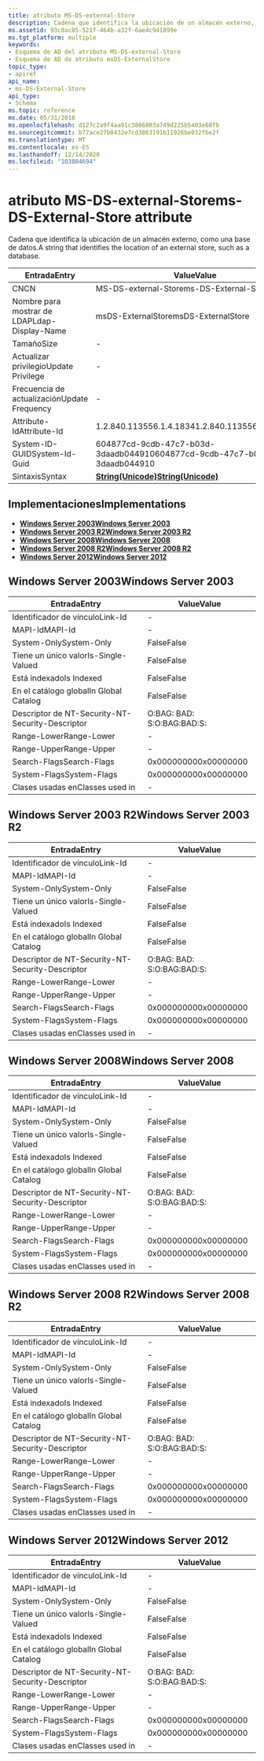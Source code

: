 ```yaml
---
title: atributo MS-DS-external-Store
description: Cadena que identifica la ubicación de un almacén externo, como una base de datos.
ms.assetid: 93c8ac85-521f-464b-a32f-6ae4c941899e
ms.tgt_platform: multiple
keywords:
- Esquema de AD del atributo MS-DS-external-Store
- Esquema de AD de atributo msDS-ExternalStore
topic_type:
- apiref
api_name:
- ms-DS-External-Store
api_type:
- Schema
ms.topic: reference
ms.date: 05/31/2018
ms.openlocfilehash: d127c2a9f4aa91c3866803a749d225b5403e68fb
ms.sourcegitcommit: b77ace27b0432e7cd3863191b11926be032fbe2f
ms.translationtype: MT
ms.contentlocale: es-ES
ms.lasthandoff: 12/14/2020
ms.locfileid: "103804694"
---
```

# <a name="ms-ds-external-store-attribute"></a><span data-ttu-id="5563c-105">atributo MS-DS-external-Store</span><span class="sxs-lookup"><span data-stu-id="5563c-105">ms-DS-External-Store attribute</span></span>

<span data-ttu-id="5563c-106">Cadena que identifica la ubicación de un almacén externo, como una base de datos.</span><span class="sxs-lookup"><span data-stu-id="5563c-106">A string that identifies the location of an external store, such as a database.</span></span>



| <span data-ttu-id="5563c-107">Entrada</span><span class="sxs-lookup"><span data-stu-id="5563c-107">Entry</span></span> | <span data-ttu-id="5563c-108">Value</span><span class="sxs-lookup"><span data-stu-id="5563c-108">Value</span></span> |
|-------------------|---------------------------------------------|
| <span data-ttu-id="5563c-109">CN</span><span class="sxs-lookup"><span data-stu-id="5563c-109">CN</span></span>                | <span data-ttu-id="5563c-110">MS-DS-external-Store</span><span class="sxs-lookup"><span data-stu-id="5563c-110">ms-DS-External-Store</span></span>                        |
| <span data-ttu-id="5563c-111">Nombre para mostrar de LDAP</span><span class="sxs-lookup"><span data-stu-id="5563c-111">Ldap-Display-Name</span></span> | <span data-ttu-id="5563c-112">msDS-ExternalStore</span><span class="sxs-lookup"><span data-stu-id="5563c-112">msDS-ExternalStore</span></span>                          |
| <span data-ttu-id="5563c-113">Tamaño</span><span class="sxs-lookup"><span data-stu-id="5563c-113">Size</span></span>              | \-                                          |
| <span data-ttu-id="5563c-114">Actualizar privilegio</span><span class="sxs-lookup"><span data-stu-id="5563c-114">Update Privilege</span></span>  | \-                                          |
| <span data-ttu-id="5563c-115">Frecuencia de actualización</span><span class="sxs-lookup"><span data-stu-id="5563c-115">Update Frequency</span></span>  | \-                                          |
| <span data-ttu-id="5563c-116">Attribute-Id</span><span class="sxs-lookup"><span data-stu-id="5563c-116">Attribute-Id</span></span>      | <span data-ttu-id="5563c-117">1.2.840.113556.1.4.1834</span><span class="sxs-lookup"><span data-stu-id="5563c-117">1.2.840.113556.1.4.1834</span></span>                     |
| <span data-ttu-id="5563c-118">System-ID-GUID</span><span class="sxs-lookup"><span data-stu-id="5563c-118">System-Id-Guid</span></span>    | <span data-ttu-id="5563c-119">604877cd-9cdb-47c7-b03d-3daadb044910</span><span class="sxs-lookup"><span data-stu-id="5563c-119">604877cd-9cdb-47c7-b03d-3daadb044910</span></span>        |
| <span data-ttu-id="5563c-120">Sintaxis</span><span class="sxs-lookup"><span data-stu-id="5563c-120">Syntax</span></span>            | [<span data-ttu-id="5563c-121">**String(Unicode)**</span><span class="sxs-lookup"><span data-stu-id="5563c-121">**String(Unicode)**</span></span>](s-string-unicode.md) |



## <a name="implementations"></a><span data-ttu-id="5563c-122">Implementaciones</span><span class="sxs-lookup"><span data-stu-id="5563c-122">Implementations</span></span>

-   [<span data-ttu-id="5563c-123">**Windows Server 2003**</span><span class="sxs-lookup"><span data-stu-id="5563c-123">**Windows Server 2003**</span></span>](#windows-server-2003)
-   [<span data-ttu-id="5563c-124">**Windows Server 2003 R2**</span><span class="sxs-lookup"><span data-stu-id="5563c-124">**Windows Server 2003 R2**</span></span>](#windows-server-2003-r2)
-   [<span data-ttu-id="5563c-125">**Windows Server 2008**</span><span class="sxs-lookup"><span data-stu-id="5563c-125">**Windows Server 2008**</span></span>](#windows-server-2008)
-   [<span data-ttu-id="5563c-126">**Windows Server 2008 R2**</span><span class="sxs-lookup"><span data-stu-id="5563c-126">**Windows Server 2008 R2**</span></span>](#windows-server-2008-r2)
-   [<span data-ttu-id="5563c-127">**Windows Server 2012**</span><span class="sxs-lookup"><span data-stu-id="5563c-127">**Windows Server 2012**</span></span>](#windows-server-2012)

## <a name="windows-server-2003"></a><span data-ttu-id="5563c-128">Windows Server 2003</span><span class="sxs-lookup"><span data-stu-id="5563c-128">Windows Server 2003</span></span>



| <span data-ttu-id="5563c-129">Entrada</span><span class="sxs-lookup"><span data-stu-id="5563c-129">Entry</span></span> | <span data-ttu-id="5563c-130">Value</span><span class="sxs-lookup"><span data-stu-id="5563c-130">Value</span></span> |
|------------------------|--------------|
| <span data-ttu-id="5563c-131">Identificador de vínculo</span><span class="sxs-lookup"><span data-stu-id="5563c-131">Link-Id</span></span>                | \-           |
| <span data-ttu-id="5563c-132">MAPI-Id</span><span class="sxs-lookup"><span data-stu-id="5563c-132">MAPI-Id</span></span>                | \-           |
| <span data-ttu-id="5563c-133">System-Only</span><span class="sxs-lookup"><span data-stu-id="5563c-133">System-Only</span></span>            | <span data-ttu-id="5563c-134">False</span><span class="sxs-lookup"><span data-stu-id="5563c-134">False</span></span>        |
| <span data-ttu-id="5563c-135">Tiene un único valor</span><span class="sxs-lookup"><span data-stu-id="5563c-135">Is-Single-Valued</span></span>       | <span data-ttu-id="5563c-136">False</span><span class="sxs-lookup"><span data-stu-id="5563c-136">False</span></span>        |
| <span data-ttu-id="5563c-137">Está indexado</span><span class="sxs-lookup"><span data-stu-id="5563c-137">Is Indexed</span></span>             | <span data-ttu-id="5563c-138">False</span><span class="sxs-lookup"><span data-stu-id="5563c-138">False</span></span>        |
| <span data-ttu-id="5563c-139">En el catálogo global</span><span class="sxs-lookup"><span data-stu-id="5563c-139">In Global Catalog</span></span>      | <span data-ttu-id="5563c-140">False</span><span class="sxs-lookup"><span data-stu-id="5563c-140">False</span></span>        |
| <span data-ttu-id="5563c-141">Descriptor de NT-Security-</span><span class="sxs-lookup"><span data-stu-id="5563c-141">NT-Security-Descriptor</span></span> | <span data-ttu-id="5563c-142">O:BAG: BAD: S:</span><span class="sxs-lookup"><span data-stu-id="5563c-142">O:BAG:BAD:S:</span></span> |
| <span data-ttu-id="5563c-143">Range-Lower</span><span class="sxs-lookup"><span data-stu-id="5563c-143">Range-Lower</span></span>            | \-           |
| <span data-ttu-id="5563c-144">Range-Upper</span><span class="sxs-lookup"><span data-stu-id="5563c-144">Range-Upper</span></span>            | \-           |
| <span data-ttu-id="5563c-145">Search-Flags</span><span class="sxs-lookup"><span data-stu-id="5563c-145">Search-Flags</span></span>           | <span data-ttu-id="5563c-146">0x00000000</span><span class="sxs-lookup"><span data-stu-id="5563c-146">0x00000000</span></span>   |
| <span data-ttu-id="5563c-147">System-Flags</span><span class="sxs-lookup"><span data-stu-id="5563c-147">System-Flags</span></span>           | <span data-ttu-id="5563c-148">0x00000000</span><span class="sxs-lookup"><span data-stu-id="5563c-148">0x00000000</span></span>   |
| <span data-ttu-id="5563c-149">Clases usadas en</span><span class="sxs-lookup"><span data-stu-id="5563c-149">Classes used in</span></span>        | \-           |



## <a name="windows-server-2003-r2"></a><span data-ttu-id="5563c-150">Windows Server 2003 R2</span><span class="sxs-lookup"><span data-stu-id="5563c-150">Windows Server 2003 R2</span></span>



| <span data-ttu-id="5563c-151">Entrada</span><span class="sxs-lookup"><span data-stu-id="5563c-151">Entry</span></span> | <span data-ttu-id="5563c-152">Value</span><span class="sxs-lookup"><span data-stu-id="5563c-152">Value</span></span> |
|------------------------|--------------|
| <span data-ttu-id="5563c-153">Identificador de vínculo</span><span class="sxs-lookup"><span data-stu-id="5563c-153">Link-Id</span></span>                | \-           |
| <span data-ttu-id="5563c-154">MAPI-Id</span><span class="sxs-lookup"><span data-stu-id="5563c-154">MAPI-Id</span></span>                | \-           |
| <span data-ttu-id="5563c-155">System-Only</span><span class="sxs-lookup"><span data-stu-id="5563c-155">System-Only</span></span>            | <span data-ttu-id="5563c-156">False</span><span class="sxs-lookup"><span data-stu-id="5563c-156">False</span></span>        |
| <span data-ttu-id="5563c-157">Tiene un único valor</span><span class="sxs-lookup"><span data-stu-id="5563c-157">Is-Single-Valued</span></span>       | <span data-ttu-id="5563c-158">False</span><span class="sxs-lookup"><span data-stu-id="5563c-158">False</span></span>        |
| <span data-ttu-id="5563c-159">Está indexado</span><span class="sxs-lookup"><span data-stu-id="5563c-159">Is Indexed</span></span>             | <span data-ttu-id="5563c-160">False</span><span class="sxs-lookup"><span data-stu-id="5563c-160">False</span></span>        |
| <span data-ttu-id="5563c-161">En el catálogo global</span><span class="sxs-lookup"><span data-stu-id="5563c-161">In Global Catalog</span></span>      | <span data-ttu-id="5563c-162">False</span><span class="sxs-lookup"><span data-stu-id="5563c-162">False</span></span>        |
| <span data-ttu-id="5563c-163">Descriptor de NT-Security-</span><span class="sxs-lookup"><span data-stu-id="5563c-163">NT-Security-Descriptor</span></span> | <span data-ttu-id="5563c-164">O:BAG: BAD: S:</span><span class="sxs-lookup"><span data-stu-id="5563c-164">O:BAG:BAD:S:</span></span> |
| <span data-ttu-id="5563c-165">Range-Lower</span><span class="sxs-lookup"><span data-stu-id="5563c-165">Range-Lower</span></span>            | \-           |
| <span data-ttu-id="5563c-166">Range-Upper</span><span class="sxs-lookup"><span data-stu-id="5563c-166">Range-Upper</span></span>            | \-           |
| <span data-ttu-id="5563c-167">Search-Flags</span><span class="sxs-lookup"><span data-stu-id="5563c-167">Search-Flags</span></span>           | <span data-ttu-id="5563c-168">0x00000000</span><span class="sxs-lookup"><span data-stu-id="5563c-168">0x00000000</span></span>   |
| <span data-ttu-id="5563c-169">System-Flags</span><span class="sxs-lookup"><span data-stu-id="5563c-169">System-Flags</span></span>           | <span data-ttu-id="5563c-170">0x00000000</span><span class="sxs-lookup"><span data-stu-id="5563c-170">0x00000000</span></span>   |
| <span data-ttu-id="5563c-171">Clases usadas en</span><span class="sxs-lookup"><span data-stu-id="5563c-171">Classes used in</span></span>        | \-           |



## <a name="windows-server-2008"></a><span data-ttu-id="5563c-172">Windows Server 2008</span><span class="sxs-lookup"><span data-stu-id="5563c-172">Windows Server 2008</span></span>



| <span data-ttu-id="5563c-173">Entrada</span><span class="sxs-lookup"><span data-stu-id="5563c-173">Entry</span></span> | <span data-ttu-id="5563c-174">Value</span><span class="sxs-lookup"><span data-stu-id="5563c-174">Value</span></span> |
|------------------------|--------------|
| <span data-ttu-id="5563c-175">Identificador de vínculo</span><span class="sxs-lookup"><span data-stu-id="5563c-175">Link-Id</span></span>                | \-           |
| <span data-ttu-id="5563c-176">MAPI-Id</span><span class="sxs-lookup"><span data-stu-id="5563c-176">MAPI-Id</span></span>                | \-           |
| <span data-ttu-id="5563c-177">System-Only</span><span class="sxs-lookup"><span data-stu-id="5563c-177">System-Only</span></span>            | <span data-ttu-id="5563c-178">False</span><span class="sxs-lookup"><span data-stu-id="5563c-178">False</span></span>        |
| <span data-ttu-id="5563c-179">Tiene un único valor</span><span class="sxs-lookup"><span data-stu-id="5563c-179">Is-Single-Valued</span></span>       | <span data-ttu-id="5563c-180">False</span><span class="sxs-lookup"><span data-stu-id="5563c-180">False</span></span>        |
| <span data-ttu-id="5563c-181">Está indexado</span><span class="sxs-lookup"><span data-stu-id="5563c-181">Is Indexed</span></span>             | <span data-ttu-id="5563c-182">False</span><span class="sxs-lookup"><span data-stu-id="5563c-182">False</span></span>        |
| <span data-ttu-id="5563c-183">En el catálogo global</span><span class="sxs-lookup"><span data-stu-id="5563c-183">In Global Catalog</span></span>      | <span data-ttu-id="5563c-184">False</span><span class="sxs-lookup"><span data-stu-id="5563c-184">False</span></span>        |
| <span data-ttu-id="5563c-185">Descriptor de NT-Security-</span><span class="sxs-lookup"><span data-stu-id="5563c-185">NT-Security-Descriptor</span></span> | <span data-ttu-id="5563c-186">O:BAG: BAD: S:</span><span class="sxs-lookup"><span data-stu-id="5563c-186">O:BAG:BAD:S:</span></span> |
| <span data-ttu-id="5563c-187">Range-Lower</span><span class="sxs-lookup"><span data-stu-id="5563c-187">Range-Lower</span></span>            | \-           |
| <span data-ttu-id="5563c-188">Range-Upper</span><span class="sxs-lookup"><span data-stu-id="5563c-188">Range-Upper</span></span>            | \-           |
| <span data-ttu-id="5563c-189">Search-Flags</span><span class="sxs-lookup"><span data-stu-id="5563c-189">Search-Flags</span></span>           | <span data-ttu-id="5563c-190">0x00000000</span><span class="sxs-lookup"><span data-stu-id="5563c-190">0x00000000</span></span>   |
| <span data-ttu-id="5563c-191">System-Flags</span><span class="sxs-lookup"><span data-stu-id="5563c-191">System-Flags</span></span>           | <span data-ttu-id="5563c-192">0x00000000</span><span class="sxs-lookup"><span data-stu-id="5563c-192">0x00000000</span></span>   |
| <span data-ttu-id="5563c-193">Clases usadas en</span><span class="sxs-lookup"><span data-stu-id="5563c-193">Classes used in</span></span>        | \-           |



## <a name="windows-server-2008-r2"></a><span data-ttu-id="5563c-194">Windows Server 2008 R2</span><span class="sxs-lookup"><span data-stu-id="5563c-194">Windows Server 2008 R2</span></span>



| <span data-ttu-id="5563c-195">Entrada</span><span class="sxs-lookup"><span data-stu-id="5563c-195">Entry</span></span> | <span data-ttu-id="5563c-196">Value</span><span class="sxs-lookup"><span data-stu-id="5563c-196">Value</span></span> |
|------------------------|--------------|
| <span data-ttu-id="5563c-197">Identificador de vínculo</span><span class="sxs-lookup"><span data-stu-id="5563c-197">Link-Id</span></span>                | \-           |
| <span data-ttu-id="5563c-198">MAPI-Id</span><span class="sxs-lookup"><span data-stu-id="5563c-198">MAPI-Id</span></span>                | \-           |
| <span data-ttu-id="5563c-199">System-Only</span><span class="sxs-lookup"><span data-stu-id="5563c-199">System-Only</span></span>            | <span data-ttu-id="5563c-200">False</span><span class="sxs-lookup"><span data-stu-id="5563c-200">False</span></span>        |
| <span data-ttu-id="5563c-201">Tiene un único valor</span><span class="sxs-lookup"><span data-stu-id="5563c-201">Is-Single-Valued</span></span>       | <span data-ttu-id="5563c-202">False</span><span class="sxs-lookup"><span data-stu-id="5563c-202">False</span></span>        |
| <span data-ttu-id="5563c-203">Está indexado</span><span class="sxs-lookup"><span data-stu-id="5563c-203">Is Indexed</span></span>             | <span data-ttu-id="5563c-204">False</span><span class="sxs-lookup"><span data-stu-id="5563c-204">False</span></span>        |
| <span data-ttu-id="5563c-205">En el catálogo global</span><span class="sxs-lookup"><span data-stu-id="5563c-205">In Global Catalog</span></span>      | <span data-ttu-id="5563c-206">False</span><span class="sxs-lookup"><span data-stu-id="5563c-206">False</span></span>        |
| <span data-ttu-id="5563c-207">Descriptor de NT-Security-</span><span class="sxs-lookup"><span data-stu-id="5563c-207">NT-Security-Descriptor</span></span> | <span data-ttu-id="5563c-208">O:BAG: BAD: S:</span><span class="sxs-lookup"><span data-stu-id="5563c-208">O:BAG:BAD:S:</span></span> |
| <span data-ttu-id="5563c-209">Range-Lower</span><span class="sxs-lookup"><span data-stu-id="5563c-209">Range-Lower</span></span>            | \-           |
| <span data-ttu-id="5563c-210">Range-Upper</span><span class="sxs-lookup"><span data-stu-id="5563c-210">Range-Upper</span></span>            | \-           |
| <span data-ttu-id="5563c-211">Search-Flags</span><span class="sxs-lookup"><span data-stu-id="5563c-211">Search-Flags</span></span>           | <span data-ttu-id="5563c-212">0x00000000</span><span class="sxs-lookup"><span data-stu-id="5563c-212">0x00000000</span></span>   |
| <span data-ttu-id="5563c-213">System-Flags</span><span class="sxs-lookup"><span data-stu-id="5563c-213">System-Flags</span></span>           | <span data-ttu-id="5563c-214">0x00000000</span><span class="sxs-lookup"><span data-stu-id="5563c-214">0x00000000</span></span>   |
| <span data-ttu-id="5563c-215">Clases usadas en</span><span class="sxs-lookup"><span data-stu-id="5563c-215">Classes used in</span></span>        | \-           |



## <a name="windows-server-2012"></a><span data-ttu-id="5563c-216">Windows Server 2012</span><span class="sxs-lookup"><span data-stu-id="5563c-216">Windows Server 2012</span></span>



| <span data-ttu-id="5563c-217">Entrada</span><span class="sxs-lookup"><span data-stu-id="5563c-217">Entry</span></span> | <span data-ttu-id="5563c-218">Value</span><span class="sxs-lookup"><span data-stu-id="5563c-218">Value</span></span> |
|------------------------|--------------|
| <span data-ttu-id="5563c-219">Identificador de vínculo</span><span class="sxs-lookup"><span data-stu-id="5563c-219">Link-Id</span></span>                | \-           |
| <span data-ttu-id="5563c-220">MAPI-Id</span><span class="sxs-lookup"><span data-stu-id="5563c-220">MAPI-Id</span></span>                | \-           |
| <span data-ttu-id="5563c-221">System-Only</span><span class="sxs-lookup"><span data-stu-id="5563c-221">System-Only</span></span>            | <span data-ttu-id="5563c-222">False</span><span class="sxs-lookup"><span data-stu-id="5563c-222">False</span></span>        |
| <span data-ttu-id="5563c-223">Tiene un único valor</span><span class="sxs-lookup"><span data-stu-id="5563c-223">Is-Single-Valued</span></span>       | <span data-ttu-id="5563c-224">False</span><span class="sxs-lookup"><span data-stu-id="5563c-224">False</span></span>        |
| <span data-ttu-id="5563c-225">Está indexado</span><span class="sxs-lookup"><span data-stu-id="5563c-225">Is Indexed</span></span>             | <span data-ttu-id="5563c-226">False</span><span class="sxs-lookup"><span data-stu-id="5563c-226">False</span></span>        |
| <span data-ttu-id="5563c-227">En el catálogo global</span><span class="sxs-lookup"><span data-stu-id="5563c-227">In Global Catalog</span></span>      | <span data-ttu-id="5563c-228">False</span><span class="sxs-lookup"><span data-stu-id="5563c-228">False</span></span>        |
| <span data-ttu-id="5563c-229">Descriptor de NT-Security-</span><span class="sxs-lookup"><span data-stu-id="5563c-229">NT-Security-Descriptor</span></span> | <span data-ttu-id="5563c-230">O:BAG: BAD: S:</span><span class="sxs-lookup"><span data-stu-id="5563c-230">O:BAG:BAD:S:</span></span> |
| <span data-ttu-id="5563c-231">Range-Lower</span><span class="sxs-lookup"><span data-stu-id="5563c-231">Range-Lower</span></span>            | \-           |
| <span data-ttu-id="5563c-232">Range-Upper</span><span class="sxs-lookup"><span data-stu-id="5563c-232">Range-Upper</span></span>            | \-           |
| <span data-ttu-id="5563c-233">Search-Flags</span><span class="sxs-lookup"><span data-stu-id="5563c-233">Search-Flags</span></span>           | <span data-ttu-id="5563c-234">0x00000000</span><span class="sxs-lookup"><span data-stu-id="5563c-234">0x00000000</span></span>   |
| <span data-ttu-id="5563c-235">System-Flags</span><span class="sxs-lookup"><span data-stu-id="5563c-235">System-Flags</span></span>           | <span data-ttu-id="5563c-236">0x00000000</span><span class="sxs-lookup"><span data-stu-id="5563c-236">0x00000000</span></span>   |
| <span data-ttu-id="5563c-237">Clases usadas en</span><span class="sxs-lookup"><span data-stu-id="5563c-237">Classes used in</span></span>        | \-           |



 

 





